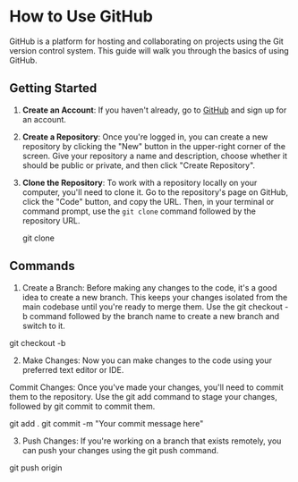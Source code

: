 # How to Use GitHub

GitHub is a platform for hosting and collaborating on projects using the Git version control system. This guide will walk you through the basics of using GitHub.

## Getting Started

1. **Create an Account**: If you haven't already, go to [GitHub](https://github.com/) and sign up for an account.

2. **Create a Repository**: Once you're logged in, you can create a new repository by clicking the "New" button in the upper-right corner of the screen. Give your repository a name and description, choose whether it should be public or private, and then click "Create Repository".


3. **Clone the Repository**: To work with a repository locally on your computer, you'll need to clone it. Go to the repository's page on GitHub, click the "Code" button, and copy the URL. Then, in your terminal or command prompt, use the `git clone` command followed by the repository URL.


   git clone <repository-url>

 ## Commands

1. Create a Branch: Before making any changes to the code, it's a good idea to create a new branch. This keeps your changes isolated from the main codebase until you're ready to merge them. Use the git checkout -b command followed by the branch name to create a new branch and switch to it.

git checkout -b <branch-name>


2. Make Changes: Now you can make changes to the code using your preferred text editor or IDE.

Commit Changes: Once you've made your changes, you'll need to commit them to the repository. Use the git add command to stage your changes, followed by git commit to commit them. 

git add .
git commit -m "Your commit message here"

3. Push Changes: If you're working on a branch that exists remotely, you can push your changes using the git push command.

git push origin <branch-name>
